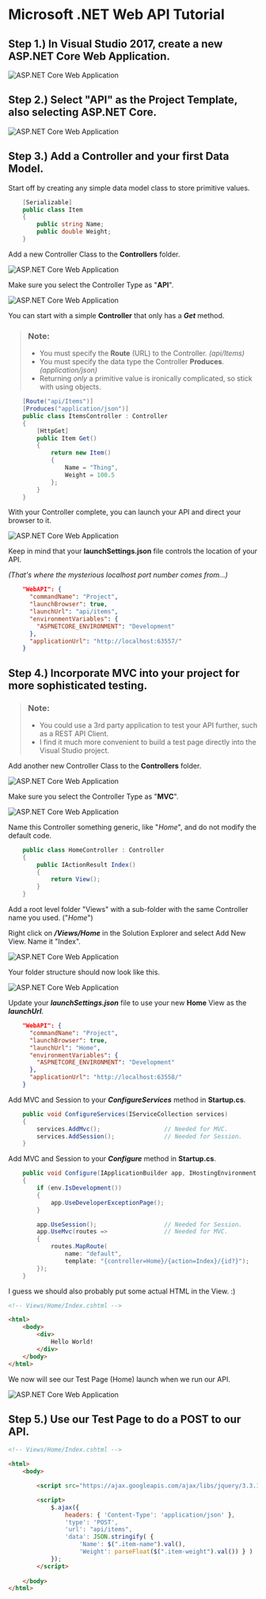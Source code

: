 # Microsoft .NET Web API Tutorial

## Step 1.) In Visual Studio 2017, create a new ASP.NET Core Web Application.

![ASP.NET Core Web Application](1-Core.png)

## Step 2.) Select "**API**" as the Project Template, also selecting ASP.NET Core.

![ASP.NET Core Web Application](2-API.png)

## Step 3.) Add a Controller and your first Data Model.

Start off by creating any simple data model class to store primitive values.

```cs
    [Serializable]
    public class Item
    {
        public string Name;
        public double Weight;
    }
```

Add a new Controller Class to the **Controllers** folder.

![ASP.NET Core Web Application](3-Controllers.png)

Make sure you select the Controller Type as "**API**".

![ASP.NET Core Web Application](3-APIControllerSelect.png)

You can start with a simple **Controller** that only has a ***Get*** method.

>### Note:
>* You must specify the **Route** (URL) to the Controller.  *(api/Items)*
>* You must specify the data type the Controller **Produces**.  *(application/json)*
>* Returning *only* a primitive value is ironically complicated, so stick with using objects.

```cs
    [Route("api/Items")]
    [Produces("application/json")]
    public class ItemsController : Controller
    {
        [HttpGet]
        public Item Get()
        {
            return new Item()
            {
                Name = "Thing",
                Weight = 100.5
            };
        }
    }
```

With your Controller complete, you can launch your API and direct your browser to it.

![ASP.NET Core Web Application](4-GET.png)

Keep in mind that your **launchSettings.json** file controls the location of your API.

*(That's where the mysterious localhost port number comes from...)*

```json
    "WebAPI": {
      "commandName": "Project",
      "launchBrowser": true,
      "launchUrl": "api/items",
      "environmentVariables": {
        "ASPNETCORE_ENVIRONMENT": "Development"
      },
      "applicationUrl": "http://localhost:63557/"
    }
```

## Step 4.) Incorporate MVC into your project for more sophisticated testing.

>### Note:
>* You could use a 3rd party application to test your API further, such as a REST API Client.
>* I find it much more convenient to build a test page directly into the Visual Studio project.

Add another new Controller Class to the **Controllers** folder.

![ASP.NET Core Web Application](3-Controllers.png)

Make sure you select the Controller Type as "**MVC**".

![ASP.NET Core Web Application](5-MVCControllerSelect.png)

Name this Controller something generic, like "*Home*", and do not modify the default code.

```cs
    public class HomeController : Controller
    {
        public IActionResult Index()
        {
            return View();
        }
    }
```

Add a root level folder "Views" with a sub-folder with the same Controller name you used. ("*Home*")

Right click on ***/Views/Home*** in the Solution Explorer and select Add New View. Name it "Index".

![ASP.NET Core Web Application](6-View.png)

Your folder structure should now look like this.

![ASP.NET Core Web Application](7-Folders.png)

Update your ***launchSettings.json*** file to use your new **Home** View as the ***launchUrl***.

```json
    "WebAPI": {
      "commandName": "Project",
      "launchBrowser": true,
      "launchUrl": "Home",
      "environmentVariables": {
        "ASPNETCORE_ENVIRONMENT": "Development"
      },
      "applicationUrl": "http://localhost:63558/"
    }
```

Add MVC and Session to your ***ConfigureServices*** method in **Startup.cs**.

```cs
    public void ConfigureServices(IServiceCollection services)
    {
        services.AddMvc();                  // Needed for MVC.
        services.AddSession();              // Needed for Session.
    }
```

Add MVC and Session to your ***Configure*** method in **Startup.cs**.

```cs
    public void Configure(IApplicationBuilder app, IHostingEnvironment env)
    {
        if (env.IsDevelopment())
        {
            app.UseDeveloperExceptionPage();
        }

        app.UseSession();                   // Needed for Session.
        app.UseMvc(routes =>                // Needed for MVC.
        {
            routes.MapRoute(
                name: "default",
                template: "{controller=Home}/{action=Index}/{id?}");
        });
    }
```

I guess we should also probably put some actual HTML in the View. :)

```html
<!-- Views/Home/Index.cshtml -->

<html>
    <body>
        <div>
            Hello World!
        </div>
    </body>
</html>
```

We now will see our Test Page (Home) launch when we run our API.

![ASP.NET Core Web Application](8-HelloWorld.png)

## Step 5.) Use our Test Page to do a POST to our API.

```html
<!-- Views/Home/Index.cshtml -->

<html>
    <body>

    	<script src="https://ajax.googleapis.com/ajax/libs/jquery/3.3.1/jquery.min.js"></script>

        <script>
    	    $.ajax({
                headers: { 'Content-Type': 'application/json' },
                'type': 'POST',
                'url': "api/items",
                'data': JSON.stringify( {
                    'Name': $(".item-name").val(),
                    'Weight': parseFloat($(".item-weight").val()) } )
	        });
        </script>
        
    </body>
</html>
```
